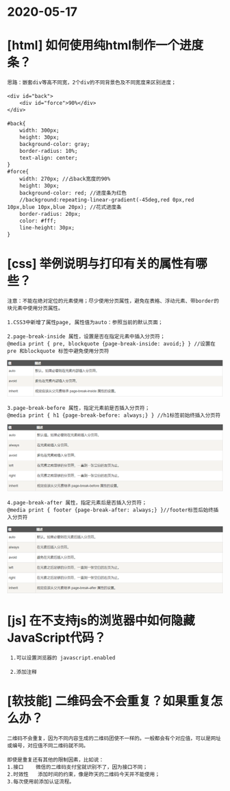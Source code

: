 # 2020-05-17

# [html] 如何使用纯html制作一个进度条？
	思路：嵌套div等高不同宽，2个div的不同背景色及不同宽度来区别进度；
	
	<div id="back">
        <div id="force">90%</div>
    </div>
	 
	#back{
        width: 300px;
        height: 30px;
        background-color: gray;
        border-radius: 10%;
        text-align: center;
    }
    #force{
        width: 270px; //占back宽度的90%
        height: 30px;
        background-color: red; //进度条为红色
		//background:repeating-linear-gradient(-45deg,red 0px,red 10px,blue 10px,blue 20px); //花式进度条	
        border-radius: 20px;
        color: #fff;
        line-height: 30px;
    }

# [css] 举例说明与打印有关的属性有哪些？
	注意：不能在绝对定位的元素使用；尽少使用分页属性，避免在表格、浮动元素、带border的块元素中使用分页属性。

	1.CSS3中新增了属性page, 属性值为auto：参照当前的默认页面；
		
	2.page-break-inside 属性，设置是否在指定元素中插入分页符；
	@media print { pre, blockquote {page-break-inside: avoid;} } //设置在pre 和blockquote 标签中避免使用分页符

![](files/pageinside.png)

	3.page-break-before 属性，指定元素前是否插入分页符；
	@media print { h1 {page-break-before: always;} } //h1标签前始终插入分页符
	
![](files/pagebefore.png)
	
	4.page-break-after 属性，指定元素后是否插入分页符；
	@media print { footer {page-break-after: always;} }//footer标签后始终插入分页符

![](files/pageafter.png)

# [js] 在不支持js的浏览器中如何隐藏JavaScript代码？
	 
	 1.可以设置浏览器的 javascript.enabled

	 2.添加注释


# [软技能] 二维码会不会重复？如果重复怎么办？
	 
	二维码不会重复，因为不同内容生成的二维码团使不一样的。一般都会有个对应值，可以是网址或编号，对应值不同二维码就不同。
	
	即使是重复还有其他的限制因素，比如说：
	1.接口	微信的二维码支付宝就识别不了，因为接口不同；
	2.时效性	添加时间的约束，像是昨天的二维码今天并不能使用；
	3.每次使用前添加认证流程。